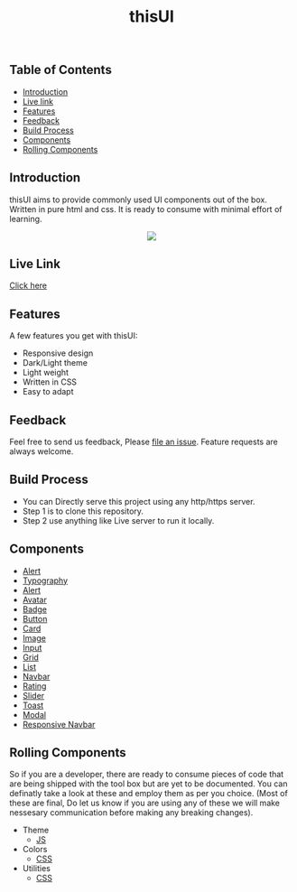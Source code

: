 <h1 align="center"> thisUI </h1> <br>

## Table of Contents

- [Introduction](#introduction)
- [Live link](#live-link)
- [Features](#features)
- [Feedback](#feedback)
- [Build Process](#build-process)
- [Components](#components)
- [Rolling Components](#rolling-components)

## Introduction

thisUI aims to provide commonly used UI components out of the box. Written in pure html and css. It is ready to consume with minimal effort of learning.

<p align="center">
 <img src="https://user-images.githubusercontent.com/32888608/155021205-c2e4f82b-f489-4040-ac17-81f28bfe09a3.png">
</p>

## Live Link

[Click here](https://thisui.netlify.app)

## Features

A few features you get with thisUI:

- Responsive design
- Dark/Light theme
- Light weight
- Written in CSS
- Easy to adapt

## Feedback

Feel free to send us feedback, Please [file an issue](https://github.com/SJTGSHIVAM/thisUI/issues/new). Feature requests are always welcome.

## Build Process

- You can Directly serve this project using any http/https server.
- Step 1 is to clone this repository.
- Step 2 use anything like Live server to run it locally.

## Components

- [Alert](https://thisui.netlify.app/atoms/alert/)
- [Typography](https://thisui.netlify.app/atoms/typography)
- [Alert](https://thisui.netlify.app/atoms/alert)
- [Avatar](https://thisui.netlify.app/atoms/avatar)
- [Badge](https://thisui.netlify.app/atoms/badge)
- [Button](https://thisui.netlify.app/atoms/button)
- [Card](https://thisui.netlify.app/molecules/card)
- [Image](https://thisui.netlify.app/atoms/image)
- [Input](https://thisui.netlify.app/atoms/input)
- [Grid](https://thisui.netlify.app/atoms/grid)
- [List](https://thisui.netlify.app/atoms/list)
- [Navbar](https://thisui.netlify.app/molecules/navbar)
- [Rating](https://thisui.netlify.app/molecules/rating)
- [Slider](https://thisui.netlify.app/atoms/slider)
- [Toast](https://thisui.netlify.app/molecules/toast)
- [Modal](https://thisui.netlify.app/molecules/modal)
- [Responsive Navbar](https://thisui.netlify.app/molecules/navbar)

## Rolling Components

So if you are a developer, there are ready to consume pieces of code that are being shipped with the tool box but are yet to be documented. You can definatly take a look at these and employ them as per you choice. (Most of these are final, Do let us know if you are using any of these we will make nessesary communication before making any breaking changes).

- Theme
  - [JS](https://github.com/SJTGSHIVAM/thisUI/blob/dev/atoms/theme/index.js)
- Colors
  - [CSS](https://github.com/SJTGSHIVAM/thisUI/blob/dev/atoms/colors/index.css)
- Utilities
  - [CSS](https://github.com/SJTGSHIVAM/thisUI/blob/dev/atoms/utils.css)

